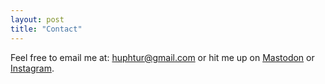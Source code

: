 ```yaml
---
layout: post
title: "Contact"
---
```

Feel free to email me at: [huphtur@gmail.com](mailto:huphtur@gmail.com) or hit me up on [Mastodon](https://mastodon.social/@huphtur) or [Instagram](https://www.instagram.com/huphtur/).